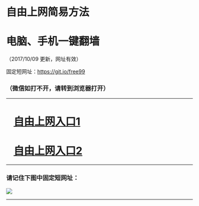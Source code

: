 ﻿# 自由上网简易方法

# 电脑、手机一键翻墙

（2017/10/09 更新，网址有效）

固定短网址：https://git.io/free99

### （微信如打不开，请转到浏览器打开）


***





# &nbsp;&nbsp; <a href="http://ft2298428570.fwq-tz-1001.info/fwqtz01.html?t=10090012816 " target="_blank">自由上网入口1</a>
# &nbsp;&nbsp; <a href="http://ft1923013298.fwq-tz-1002.info/fwqtz02.html?t=100900132354 " target="_blank">自由上网入口2</a>
***

### 请记住下图中固定短网址：

<img src="https://s3-us-west-2.amazonaws.com/fwq-1001/yjfq-20170905okok.png" /> 


***

